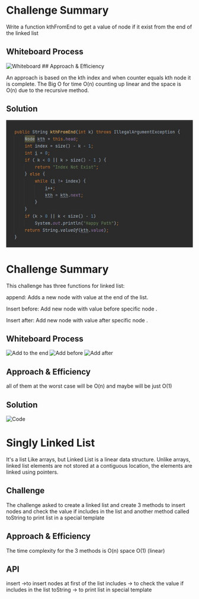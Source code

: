 # Challenge Summary
Write a function kthFromEnd to get a value of node if it exist from the end of the linked list

## Whiteboard Process

<img alt="Whiteboard" height="300" src="/111.jpg" width="500"/>
## Approach & Efficiency

An approach is based on the kth index and when counter equals kth node it is complete.  The Big O for time O(n) counting up linear and the space is O(n) due to the recursive method.

## Solution

![](2222.jpg)
# Challenge Summary
This challenge has three functions for linked list:

append: Adds a new node with value at the end of the list.

Insert before: Add new node with value before specific node .

Insert after: Add new node with value after specific node .

## Whiteboard Process

<img alt="Add to the end" height="300" src="/assets/append.jpg" width="600"/>

<img alt="Add before" height="300" src="/assets/add_before.jpg" width="500"/>

<img alt="Add after" height="300" src="/assets/add_after.jpg" width="500"/>

## Approach & Efficiency

all of them at the worst case will be O(n)
and maybe will be just O(1)

## Solution

<img alt="Code" height="300" src="/assets/123.jpg" width="400"/>







# Singly Linked List
It's a list Like arrays, but Linked List is a linear data structure. Unlike arrays,
linked list elements are not stored at a contiguous location,
the elements are linked using pointers.
## Challenge
The challenge asked to create a linked list and create 3 methods to insert nodes and check the value if includes in the list and another method called toString to print list in a special template
## Approach & Efficiency
The time complexity for the 3 methods is O(n) space O(1)     (linear)

## API
<!-- Description of each method publicly available to your Linked List -->
insert ->to insert nodes at first of the list
includes -> to check the value if includes in the list 
toString -> to print list in special template


